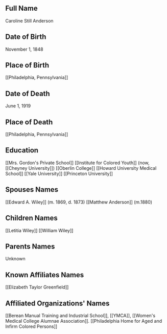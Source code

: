 ## Full Name
Caroline Still Anderson

## Date of Birth
November 1, 1848

## Place of Birth
[[Philadelphia, Pennsylvania]]

## Date of Death
June 1, 1919

## Place of Death
[[Philadelphia, Pennsylvania]]

## Education
[[Mrs. Gordon's Private School]]
[[Institute for Colored Youth]] (now, [[Cheyney University]])
[[Oberlin College]]
[[Howard University Medical School]]
[[Yale University]]
[[Princeton University]]


## Spouses Names
[[Edward A. Wiley]] (m. 1869, d. 1873)
[[Matthew Anderson]] (m.1880)

## Children Names
[[Letitia Wiley]]
[[William Wiley]]

## Parents Names
Unknown

## Known Affiliates Names
[[Elizabeth Taylor Greenfield]]

## Affiliated Organizations' Names
[[Berean Manual Training and Industrial School]], [[YMCA]], [[Women's Medical College Alumnae Association]]. [[Philadelphia Home for Aged and Infirm Colored Persons]]

